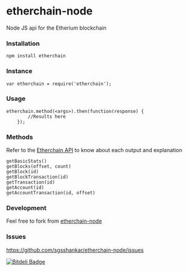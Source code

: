 # etherchain-node
Node JS api for the Etherium blockchain

### Installation

```
npm install etherchain
```

### Instance

```
var etherchain = require('etherchain');
```
### Usage

```
etherchain.method(<args>).then(function(response) {
		//Results here
	});
```

### Methods
Refer to the [Etherchain API](https://etherchain.org/apidoc) to know about each output and explanation
```
getBasicStats()
getBlocks(offset, count)
getBlock(id)
getBlockTransaction(id)
getTransaction(id)
getAccount(id)
getAccountTransaction(id, offset)
```

### Development

Feel free to fork from [etherchain-node](https://github.com/sgsshankar/etherchain-node)

### Issues

https://github.com/sgsshankar/etherchain-node/issues



[![Bitdeli Badge](https://d2weczhvl823v0.cloudfront.net/sgsshankar/etherchain-node/trend.png)](https://bitdeli.com/free "Bitdeli Badge")

